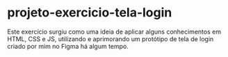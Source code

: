 # projeto-exercicio-tela-login
Este exercício surgiu como uma ideia de aplicar alguns conhecimentos em HTML, CSS e JS, utilizando e aprimorando um protótipo de tela de login criado por mim no Figma há algum tempo.

